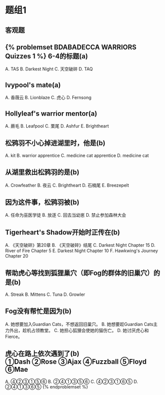 # 题组1

## 客观题

{% problemset BDABADECCA WARRIORS Quizzes 1 %}
6-4的标题(a)
---
A. TAS
B. Darkest Night
C. 天空破碎
D. TAQ

Ivypool's mate(a)
---
A. 香薇云
B. Lionblaze
C. 虎心
D. Fernsong

Hollyleaf's warrior mentor(a)
---
A. 蕨毛
B. Leafpool
C. 栗尾
D. Ashfur
E. Brightheart

松鸦羽不小心掉进湖里时，他是(b)
---
A. kit
B. warrior apprentice
C. medicine cat apprentice
D. medicine cat

从湖里救出松鸦羽的是(b)
---
A. Crowfeather
B. 夜云
C. Brightheart
D. 石楠尾
E. Breezepelt

因为这件事，松鸦羽被(b)
---
A. 任命为巫医学徒
B. 放逐
C. 回去当幼崽
D. 禁止参加森林大会

Tigerheart's Shadow开始时正传在(b)
---
A. 《天空破碎》第20章
B. 《天空破碎》结尾
C. Darkest Night Chapter 15
D. River of Fire Chapter 5
E. Darkest Night Chapter 10
F. Hawkwing's Journey Chapter 20

帮助虎心等找到狐狸巢穴（即Fog的群体的旧巢穴）的是(b)
---
A. Streak
B. Mittens
C. Tuna
D. Growler

Fog没有帮忙是因为(b)
---
A. 她想要加入Guardian Cats，不想返回旧巢穴。
B. 她想要趁Guardian Cats主力外出，趁机占领教堂。
C. 她担心狐狸会使她的猫伤亡。
D. 她讨厌虎心和Fierce。

虎心在路上依次遇到了(b)</br>
①Dash ②Rose ③Ajax ④Fuzzball ⑤Floyd ⑥Mae
---
A. ④②③①⑤⑥
B. ②④①③⑤⑥
C. ④②③①⑥⑤
D. ②④①③⑥⑤
{% endproblemset %}
